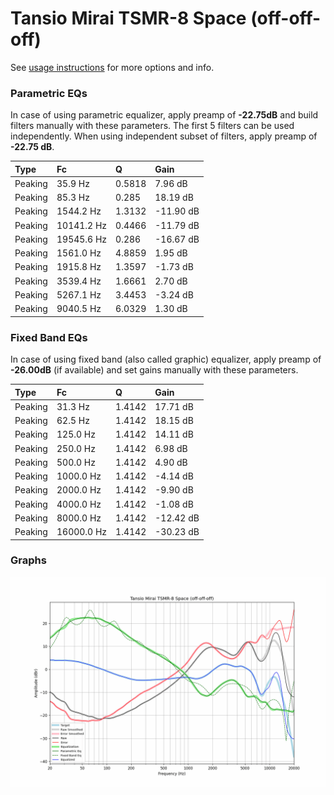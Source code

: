 # Tansio Mirai TSMR-8 Space (off-off-off)
See [usage instructions](https://github.com/jaakkopasanen/AutoEq#usage) for more options and info.

### Parametric EQs
In case of using parametric equalizer, apply preamp of **-22.75dB** and build filters manually
with these parameters. The first 5 filters can be used independently.
When using independent subset of filters, apply preamp of **-22.75 dB**.

| Type    | Fc         |      Q | Gain      |
|:--------|:-----------|:-------|:----------|
| Peaking | 35.9 Hz    | 0.5818 | 7.96 dB   |
| Peaking | 85.3 Hz    | 0.285  | 18.19 dB  |
| Peaking | 1544.2 Hz  | 1.3132 | -11.90 dB |
| Peaking | 10141.2 Hz | 0.4466 | -11.79 dB |
| Peaking | 19545.6 Hz | 0.286  | -16.67 dB |
| Peaking | 1561.0 Hz  | 4.8859 | 1.95 dB   |
| Peaking | 1915.8 Hz  | 1.3597 | -1.73 dB  |
| Peaking | 3539.4 Hz  | 1.6661 | 2.70 dB   |
| Peaking | 5267.1 Hz  | 3.4453 | -3.24 dB  |
| Peaking | 9040.5 Hz  | 6.0329 | 1.30 dB   |

### Fixed Band EQs
In case of using fixed band (also called graphic) equalizer, apply preamp of **-26.00dB**
(if available) and set gains manually with these parameters.

| Type    | Fc         |      Q | Gain      |
|:--------|:-----------|:-------|:----------|
| Peaking | 31.3 Hz    | 1.4142 | 17.71 dB  |
| Peaking | 62.5 Hz    | 1.4142 | 18.15 dB  |
| Peaking | 125.0 Hz   | 1.4142 | 14.11 dB  |
| Peaking | 250.0 Hz   | 1.4142 | 6.98 dB   |
| Peaking | 500.0 Hz   | 1.4142 | 4.90 dB   |
| Peaking | 1000.0 Hz  | 1.4142 | -4.14 dB  |
| Peaking | 2000.0 Hz  | 1.4142 | -9.90 dB  |
| Peaking | 4000.0 Hz  | 1.4142 | -1.08 dB  |
| Peaking | 8000.0 Hz  | 1.4142 | -12.42 dB |
| Peaking | 16000.0 Hz | 1.4142 | -30.23 dB |

### Graphs
![](./Tansio%20Mirai%20TSMR-8%20Space%20(off-off-off).png)